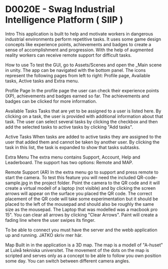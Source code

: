 # D0020E - Swag Industrial Intelligence Platform ( SIIP )

Intro
This application is built to help and motivate workers in dangerous industrial environments perform repetitive tasks. It uses some game design concepts like experience points, achievements and badges to create a sense of accomplishment and progression. With the help of augmented reality workers can receive remote support for difficult tasks. 

How to use
To test the GUI, go to Assets/Scenes and open the _Main scene in unity. The app can be navigated with the bottom panel. The icons represent the following pages from left to right: Profile page, Available tasks, Active tasks and Extra menu. 

Profile Page
In the profile page the user can check their experience points (XP), achievements and badges earned so far. The achievements and badges can be clicked for more information. 

Available Tasks
Tasks that are yet to be assigned to a user is listed here. By clicking on a task, the user is provided with additional information about that task. The user can select several tasks by clicking the checkbox and then add the selected tasks to active tasks by clicking "Add tasks". 

Active Tasks
When tasks are added to active tasks they are assigned to the user that added them and cannot be taken by another user. By clicking the task in this list, the task is expanded to show that tasks subtasks. 

Extra Menu
The extra menu contains Support, Account, Help and Leaderboard. The support has two options: Remote and MAP.

Remote Support (AR)
In the extra menu go to support and press remote to start the camera. To test this feature you will need the included QR-code-sample.jpg in the project folder. Point the camera to the QR code and it will create a virtual modell of a laptop (not visible) and by clicking the screen arrows will appear on the surface you placed the QR code. The correct placement of the QR code will take some experimentation but it should be placed to the left of the mousepad and should also be roughly the same size as the mousepad. The Laptop that was modelled was a macbook pro 15". You can clear all arrows by clicking "Clear Arrows". Paint will create a fading line where the user swipes its finger. 

To be able to connect you must have the server and the webb application up and running. JATKO skriv mer här. 

Map 
Built in in the application is a 3D map. The map is a modell of "A-huset" at Luleå tekniska universitet. The movement of the dots on the map is scripted and serves only as a concept to be able to follow you own position some day. You can switch between different camera angles. 



